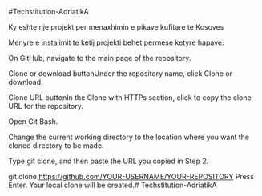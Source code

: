 #Techstitution-AdriatikA


Ky eshte nje projekt per menaxhimin e pikave kufitare te Kosoves

Menyre e instalimit te ketij projekti behet permese ketyre hapave:

On GitHub, navigate to the main page of the repository.

Clone or download buttonUnder the repository name, click Clone or download.

Clone URL buttonIn the Clone with HTTPs section, click to copy the clone URL for the repository.

Open Git Bash.

Change the current working directory to the location where you want the cloned directory to be made.

Type git clone, and then paste the URL you copied in Step 2.

git clone https://github.com/YOUR-USERNAME/YOUR-REPOSITORY Press Enter. Your local clone will be created.# Techstitution-AdriatikA
